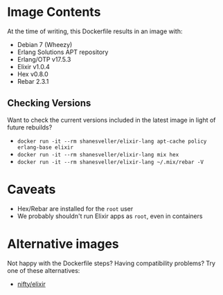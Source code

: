 # Image Contents

At the time of writing, this Dockerfile results in an image with:

* Debian 7 (Wheezy)
* Erlang Solutions APT repository
* Erlang/OTP v17.5.3
* Elixir v1.0.4
* Hex v0.8.0
* Rebar 2.3.1

## Checking Versions

Want to check the current versions included in the latest image in light of future rebuilds?

* `docker run -it --rm shanesveller/elixir-lang apt-cache policy erlang-base elixir`
* `docker run -it --rm shanesveller/elixir-lang mix hex`
* `docker run -it --rm shanesveller/elixir-lang ~/.mix/rebar -V`

# Caveats

* Hex/Rebar are installed for the `root` user
* We probably shouldn't run Elixir apps as `root`, even in containers

# Alternative images

Not happy with the Dockerfile steps? Having compatibility problems? Try one of these alternatives:

* [nifty/elixir](https://registry.hub.docker.com/u/nifty/elixir/)
